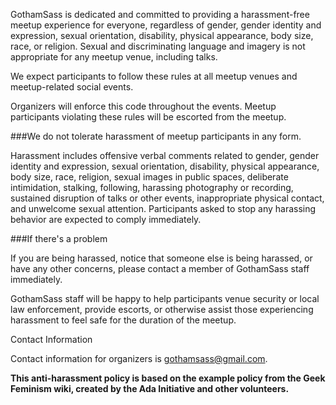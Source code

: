 GothamSass is dedicated and committed to providing a harassment-free meetup experience for everyone, regardless of gender, gender identity and expression, sexual orientation, disability, physical appearance, body size, race, or religion. Sexual and discriminating language and imagery is not appropriate for any meetup venue, including talks.

We expect participants to follow these rules at all meetup venues and meetup-related social events. 

Organizers will enforce this code throughout the events. Meetup participants violating these rules will be escorted from the meetup.

###We do not tolerate harassment of meetup participants in any form.

Harassment includes offensive verbal comments related to gender, gender identity and expression, sexual orientation, disability, physical appearance, body size, race, religion, sexual images in public spaces, deliberate intimidation, stalking, following, harassing photography or recording, sustained disruption of talks or other events, inappropriate physical contact, and unwelcome sexual attention. Participants asked to stop any harassing behavior are expected to comply immediately.

###If there's a problem

If you are being harassed, notice that someone else is being harassed, or have any other concerns, please contact a member of GothamSass staff immediately. 

GothamSass staff will be happy to help participants venue security or local law enforcement, provide escorts, or otherwise assist those experiencing harassment to feel safe for the duration of the meetup.

Contact Information

Contact information for organizers is gothamsass@gmail.com.

**This anti-harassment policy is based on the example policy from the Geek Feminism wiki, created by the Ada Initiative and other volunteers.**
